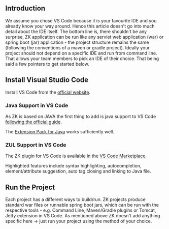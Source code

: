 ## Introduction

We assume you chose VS Code because it is your favourite IDE and you
already know your way around. Hence this article doesn't go into much
detail about the IDE itself. The bottom line is, there shouldn't be any
surprise, ZK application can be run like any servlet web application
(war) or spring boot (jar) application - the project structure remains
the same (following the conventions of a maven or gradle project).
Ideally your project should not depend on a specific IDE and run from
command line. That allows your team members to pick an IDE of their
choice. That being said a few pointers to get started below.

## Install Visual Studio Code

Install VS Code from the [official website](https://code.visualstudio.com/).

### Java Support in VS Code

As ZK is based on JAVA the first thing to add is java support to VS Code
[following the official guide](https://code.visualstudio.com/docs/languages/java).

The [Extension Pack for Java](https://marketplace.visualstudio.com/items?itemName=vscjava.vscode-java-pack)
works sufficiently well.

### ZUL Support in VS Code

The ZK plugin for VS Code is available in the [VS Code Marketplace](https://marketplace.visualstudio.com/items?itemName=zkoss.vscode-zk-autocomplete).

Highlighted features include syntax highlighting, autocompletion,
element/attribute suggestion, auto tag closing and linking to Java file.

## Run the Project

Each project has a different ways to build/run. ZK projects produce
standard war files or runnable spring boot jars, which can be run with
the respective tools - e.g. Command Line, Maven/Gradle plugins or
Tomcat, Jetty extension in VS Code. As mentioned above ZK doesn't add
anything specific here -\> just run your project using the method of
your choice.
